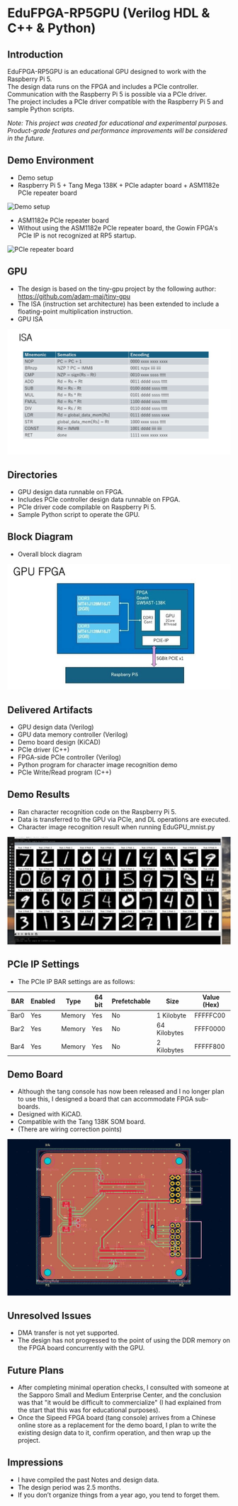 # EduFPGA-RP5GPU (Verilog HDL & C++ & Python)

## Introduction

EduFPGA-RP5GPU is an educational GPU designed to work with the Raspberry Pi 5.  
The design data runs on the FPGA and includes a PCIe controller.  
Communication with the Raspberry Pi 5 is possible via a PCIe driver.  
The project includes a PCIe driver compatible with the Raspberry Pi 5 and sample Python scripts.

*Note: This project was created for educational and experimental purposes. Product-grade features and performance improvements will be considered in the future.*

## Demo Environment
- Demo setup
- Raspberry Pi 5 + Tang Mega 138K + PCIe adapter board + ASM1182e PCIe repeater board <br>

![Demo setup](image/RP5_console_GPU.jpg "console")

- ASM1182e PCIe repeater board
- Without using the ASM1182e PCIe repeater board, the Gowin FPGA's PCIe IP is not recognized at RP5 startup.<br>

![PCIe repeater board](image/EduFPGA-RP5GPU/blob/main/image/ASM1182e.jpg?raw=true)

## GPU
- The design is based on the tiny-gpu project by the following author:
https://github.com/adam-maj/tiny-gpu
- The ISA (instruction set architecture) has been extended to include a floating-point multiplication instruction.
- GPU ISA <br>

![GPU ISA](https://github.com/rmbmp717/EduFPGA-RP5GPU/blob/main/image/GPU_ISA.jpg?raw=true)

## Directories
- GPU design data runnable on FPGA.
- Includes PCIe controller design data runnable on FPGA.
- PCIe driver code compilable on Raspberry Pi 5.
- Sample Python script to operate the GPU.

## Block Diagram
- Overall block diagram <br>

![Overall block diagram](https://github.com/rmbmp717/EduFPGA-RP5GPU/blob/main/image/eduFPGA_GPU.jpg?raw=true)

## Delivered Artifacts
- GPU design data (Verilog)
- GPU data memory controller (Verilog)
- Demo board design (KiCAD)
- PCIe driver (C++)
- FPGA-side PCIe controller (Verilog)
- Python program for character image recognition demo
- PCIe Write/Read program (C++)

## Demo Results
- Ran character recognition code on the Raspberry Pi 5.
- Data is transferred to the GPU via PCIe, and DL operations are executed.
- Character image recognition result when running EduGPU_mnist.py <br>

![Character image recognition result](https://github.com/rmbmp717/EduFPGA-RP5GPU/blob/main/image/GPU_demo.jpg?raw=true)

## PCIe IP Settings
- The PCIe IP BAR settings are as follows: <br>

| BAR  | Enabled | Type    | 64 bit | Prefetchable | Size         | Value (Hex) |
|------|---------|---------|--------|--------------|--------------|-------------|
| Bar0 | Yes     | Memory  | Yes    | No           | 1 Kilobyte   | FFFFFC00    |
| Bar2 | Yes     | Memory  | Yes    | No           | 64 Kilobytes | FFFF0000    |
| Bar4 | Yes     | Memory  | Yes    | No           | 2 Kilobytes  | FFFFF800    |

## Demo Board
- Although the tang console has now been released and I no longer plan to use this, I designed a board that can accommodate FPGA sub-boards.
- Designed with KiCAD.
- Compatible with the Tang 138K SOM board.
- (There are wiring correction points)

![Demo board](https://github.com/rmbmp717/EduFPGA-RP5GPU/blob/main/image/FPGA_board.jpg?raw=true)

## Unresolved Issues
- DMA transfer is not yet supported.
- The design has not progressed to the point of using the DDR memory on the FPGA board concurrently with the GPU.

## Future Plans
- After completing minimal operation checks, I consulted with someone at the Sapporo Small and Medium Enterprise Center, and the conclusion was that "it would be difficult to commercialize" (I had explained from the start that this was for educational purposes).
- Once the Sipeed FPGA board (tang console) arrives from a Chinese online store as a replacement for the demo board, I plan to write the existing design data to it, confirm operation, and then wrap up the project.

## Impressions
- I have compiled the past Notes and design data.
- The design period was 2.5 months.
- If you don’t organize things from a year ago, you tend to forget them.
